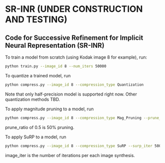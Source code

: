 # SR-INR (UNDER CONSTRUCTION AND TESTING)

## Code for Successive Refinement for Implicit Neural Representation (SR-INR)

To train a model from scratch (using Kodak image 8 for example), run:

```bash
python train.py --image_id 8 --num_iters 50000 
```

To quantize a trained model, run
```bash
python compress.py --image_id 8 --compression_type Quantization 
``` 
Note that only half-precision model is supported right now. Other quantization methods TBD.

To apply magnitude pruning to a model, run
```bash
python compress.py --image_id 8 --compression_type Mag_Pruning --prune_ratio 0.5 --refine_iteration 1000
```
prune_ratio of 0.5 is 50% pruning.

To apply SuRP to a model, run
```bash
python compress.py --image_id 8 --compression_type SuRP --surp_iter 50000 --image_iter 1000
```
image_iter is the number of iterations per each image synthesis.
